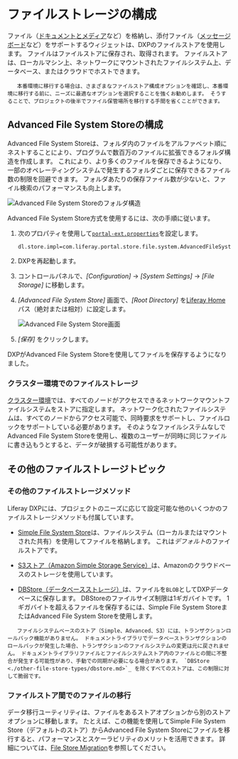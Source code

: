 # ファイルストレージの構成

ファイル（[ドキュメントとメディア](../../../collaboration-and-social/collaboration-and-social-overview.md)など）を格納し、添付ファイル（[メッセージボード](../../../collaboration-and-social/collaboration-and-social-overview.md)など）をサポートするウィジェットは、DXPのファイルストアを使用します。 ファイルはファイルストアに保存され、取得されます。 ファイルストアは、ローカルマシン上、ネットワークにマウントされたファイルシステム上、データベース、またはクラウドでホストできます。

``` important::
   本番環境に移行する場合は、さまざまなファイルストア構成オプションを確認し、本番環境に移行する前に、ニーズに最適なオプションを選択することを強くお勧めします。 そうすることで、プロジェクトの後半でファイル保管場所を移行する手間を省くことができます。
```

## Advanced File System Storeの構成

Advanced File System Storeは、フォルダ内のファイルをアルファベット順にネストすることにより、プログラムで数百万のファイルに拡張できるフォルダ構造を作成します。 これにより、より多くのファイルを保存できるようになり、一部のオペレーティングシステムで発生するフォルダごとに保存できるファイル数の制限を回避できます。 フォルダあたりの保存ファイル数が少ないと、ファイル検索のパフォーマンスも向上します。

![Advanced File System Storeのフォルダ構造](./configuring-file-storage/images/01.png)

Advanced File System Store方式を使用するには、次の手順に従います。

1.  次のプロパティを使用して[`portal-ext.properties`](../../../installation-and-upgrades/reference/portal-properties.md)を設定します。

    ``` properties
    dl.store.impl=com.liferay.portal.store.file.system.AdvancedFileSystemStore
    ```

2.  DXPを再起動します。

3.  コントロールパネルで、*[Configuration]* → *[System Settings]* → *[File Storage]* に移動します。

4.  *[Advanced File System Store]* 画面で、*[Root Directory]* を[Liferay Home](../../../installation-and-upgrades/reference/liferay-home.md)パス（絶対または相対）に設定します。

    ![Advanced File System Store画面](./configuring-file-storage/images/02.png)

5.  *[保存]* をクリックします。

DXPがAdvanced File System Storeを使用してファイルを保存するようになりました。

### クラスター環境でのファイルストレージ

[クラスター環境](../../../installation-and-upgrades/setting-up-liferay-dxp/clustering-for-high-availability.md)では、すべてのノードがアクセスできるネットワークマウントファイルシステムをストアに指定します。 ネットワーク化されたファイルシステムは、すべてのノードからアクセス可能で、同時要求をサポートし、ファイルロックをサポートしている必要があります。 そのようなファイルシステムなしでAdvanced File System Storeを使用し、複数のユーザーが同時に同じファイルに書き込もうとすると、データが破損する可能性があります。

## その他のファイルストレージトピック

### その他のファイルストレージメソッド

Liferay DXPには、プロジェクトのニーズに応じて設定可能な他のいくつかのファイルストレージメソッドも付属しています。

  - [Simple File System Store](./other-file-store-types/simple-file-system-store.md)は、ファイルシステム（ローカルまたはマウントされた共有）を使用してファイルを格納します。 これは*デフォルト*のファイルストアです。

  - [S3ストア（Amazon Simple Storage Service）](./other-file-store-types/amazon-s3-store.md)は、Amazonのクラウドベースのストレージを使用しています。

  - [DBStore（データベースストレージ）](./other-file-store-types/dbstore.md)は、ファイルを`BLOB`としてDXPデータベースに保存します。 DBStoreのファイルサイズ制限は1ギガバイトです。 1ギガバイトを超えるファイルを保存するには、Simple File System StoreまたはAdvanced File System Storeを使用します。

``` warning::
   ファイルシステムベースのストア（Simple、Advanced、S3）には、トランザクションロールバック機能がありません。 ドキュメントライブラリでデータベーストランザクションのロールバックが発生した場合、トランザクションのファイルシステムの変更は元に戻されません。 ドキュメントライブラリファイルとファイルシステムストア内のファイルとの間に不整合が発生する可能性があり、手動での同期が必要になる場合があります。 `DBStore <./other-file-store-types/dbstore.md>`_ を除くすべてのストアは、この制限に対して脆弱です。
```

### ファイルストア間でのファイルの移行

データ移行ユーティリティは、ファイルをあるストアオプションから別のストアオプションに移動します。 たとえば、この機能を使用してSimple File System Store（デフォルトのストア）からAdvanced File System Storeにファイルを移行すると、パフォーマンスとスケーラビリティのメリットを活用できます。 詳細については、[File Store Migration](./file-store-migration.md)を参照してください。
